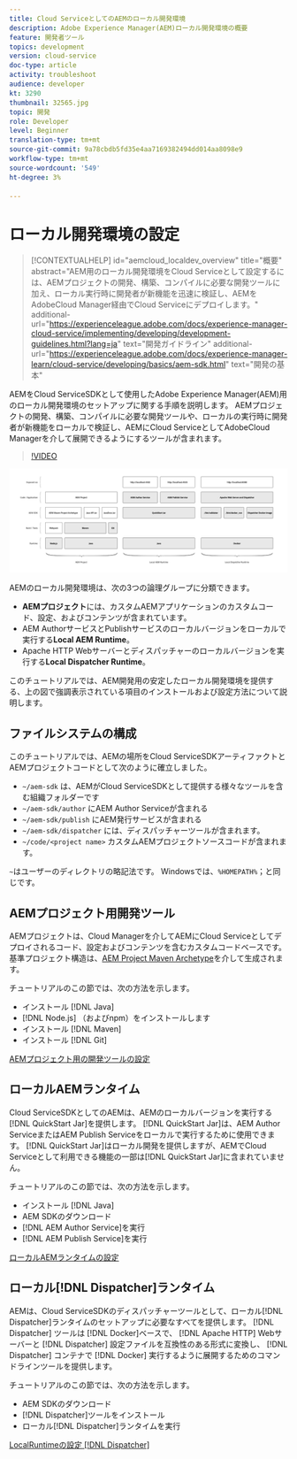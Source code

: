 ```yaml
---
title: Cloud ServiceとしてのAEMのローカル開発環境
description: Adobe Experience Manager(AEM)ローカル開発環境の概要
feature: 開発者ツール
topics: development
version: cloud-service
doc-type: article
activity: troubleshoot
audience: developer
kt: 3290
thumbnail: 32565.jpg
topic: 開発
role: Developer
level: Beginner
translation-type: tm+mt
source-git-commit: 9a78cbdb5fd35e4aa7169382494dd014aa8098e9
workflow-type: tm+mt
source-wordcount: '549'
ht-degree: 3%

---
```



# ローカル開発環境の設定

>[!CONTEXTUALHELP]
>id="aemcloud_localdev_overview"
>title="概要"
>abstract="AEM用のローカル開発環境をCloud Serviceとして設定するには、AEMプロジェクトの開発、構築、コンパイルに必要な開発ツールに加え、ローカル実行時に開発者が新機能を迅速に検証し、AEMをAdobeCloud Manager経由でCloud Serviceにデプロイします。"
>additional-url="https://experienceleague.adobe.com/docs/experience-manager-cloud-service/implementing/developing/development-guidelines.html?lang=ja" text="開発ガイドライン"
>additional-url="https://experienceleague.adobe.com/docs/experience-manager-learn/cloud-service/developing/basics/aem-sdk.html" text="開発の基本"

AEMをCloud ServiceSDKとして使用したAdobe Experience Manager(AEM)用のローカル開発環境のセットアップに関する手順を説明します。 AEMプロジェクトの開発、構築、コンパイルに必要な開発ツールや、ローカルの実行時に開発者が新機能をローカルで検証し、AEMにCloud ServiceとしてAdobeCloud Managerを介して展開できるようにするツールが含まれます。

>[!VIDEO](https://video.tv.adobe.com/v/32565/?quality=12&learn=on)

![Cloud Serviceローカル開発環境スタックとしてのAEM](./assets/overview/aem-sdk-technology-stack.png)

AEMのローカル開発環境は、次の3つの論理グループに分類できます。

+ __AEMプロジェクト__&#x200B;には、カスタムAEMアプリケーションのカスタムコード、設定、およびコンテンツが含まれています。
+ AEM AuthorサービスとPublishサービスのローカルバージョンをローカルで実行する&#x200B;__Local AEM Runtime__。
+ Apache HTTP Webサーバーとディスパッチャーのローカルバージョンを実行する&#x200B;__Local Dispatcher Runtime__。

このチュートリアルでは、AEM開発用の安定したローカル開発環境を提供する、上の図で強調表示されている項目のインストールおよび設定方法について説明します。

## ファイルシステムの構成

このチュートリアルでは、AEMの場所をCloud ServiceSDKアーティファクトとAEMプロジェクトコードとして次のように確立しました。

+ `~/aem-sdk` は、AEMがCloud ServiceSDKとして提供する様々なツールを含む組織フォルダーです
+ `~/aem-sdk/author` にAEM Author Serviceが含まれる
+ `~/aem-sdk/publish` にAEM発行サービスが含まれる
+ `~/aem-sdk/dispatcher` には、ディスパッチャーツールが含まれます。
+ `~/code/<project name>` カスタムAEMプロジェクトソースコードが含まれます。

`~`はユーザーのディレクトリの略記法です。 Windowsでは、`%HOMEPATH%`；と同じです。

## AEMプロジェクト用開発ツール

AEMプロジェクトは、Cloud Managerを介してAEMにCloud Serviceとしてデプロイされるコード、設定およびコンテンツを含むカスタムコードベースです。 基準プロジェクト構造は、[AEM Project Maven Archetype](https://github.com/adobe/aem-project-archetype)を介して生成されます。

チュートリアルのこの節では、次の方法を示します。

+ インストール [!DNL Java]
+ [!DNL Node.js] （およびnpm）をインストールします
+ インストール [!DNL Maven]
+ インストール [!DNL Git]

[AEMプロジェクト用の開発ツールの設定](./development-tools.md)

## ローカルAEMランタイム

Cloud ServiceSDKとしてのAEMは、AEMのローカルバージョンを実行する[!DNL QuickStart Jar]を提供します。 [!DNL QuickStart Jar]は、AEM Author ServiceまたはAEM Publish Serviceをローカルで実行するために使用できます。 [!DNL QuickStart Jar]はローカル開発を提供しますが、AEMでCloud Serviceとして利用できる機能の一部は[!DNL QuickStart Jar]に含まれていません。

チュートリアルのこの節では、次の方法を示します。

+ インストール [!DNL Java]
+ AEM SDKのダウンロード
+ [!DNL AEM Author Service]を実行
+ [!DNL AEM Publish Service]を実行

[ローカルAEMランタイムの設定](./aem-runtime.md)

## ローカル[!DNL Dispatcher]ランタイム

AEMは、Cloud ServiceSDKのディスパッチャーツールとして、ローカル[!DNL Dispatcher]ランタイムのセットアップに必要なすべてを提供します。 [!DNL Dispatcher] ツールは [!DNL Docker]ベースで、 [!DNL Apache HTTP] Webサーバーと [!DNL Dispatcher] 設定ファイルを互換性のある形式に変換し、 [!DNL Dispatcher] コンテナで [!DNL Docker] 実行するように展開するためのコマンドラインツールを提供します。

チュートリアルのこの節では、次の方法を示します。

+ AEM SDKのダウンロード
+ [!DNL Dispatcher]ツールをインストール
+ ローカル[!DNL Dispatcher]ランタイムを実行

[LocalRuntimeの設定 [!DNL Dispatcher] ](./dispatcher-tools.md)
